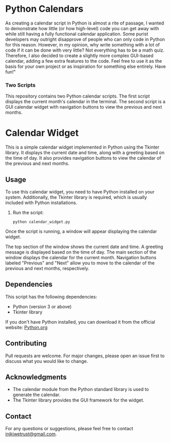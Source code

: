 # Python Calendars
As creating a calendar script in Python is almost a rite of passage, I wanted to demonstrate how little (or how high-level) code you can get away with while still having a fully functional calendar application. Some purist developers may outright disapprove of people who can only code in Python for this reason. However, in my opinion, why write something with a lot of code if it can be done with very little? Not everything has to be a math quiz. Therefore, I also decided to create a slightly more complex GUI-based calendar, adding a few extra features to the code. Feel free to use it as the basis for your own project or as inspiration for something else entirely. Have fun!"

### Two Scripts
This repository contains two Python calendar scripts. The first script displays the current month's calendar in the terminal. The second script is a GUI calendar widget with navigation buttons to view the previous and next months.

# Calendar Widget

This is a simple calendar widget implemented in Python using the Tkinter library. It displays the current date and time, along with a greeting based on the time of day. It also provides navigation buttons to view the calendar of the previous and next months.


## Usage
To use this calendar widget, you need to have Python installed on your system. Additionally, the Tkinter library is required, which is usually included with Python installations.

1. Run the script:

   ```shell
   python calendar_widget.py

Once the script is running, a window will appear displaying the calendar widget.

The top section of the window shows the current date and time.
A greeting message is displayed based on the time of day.
The main section of the window displays the calendar for the current month.
Navigation buttons labeled "Previous" and "Next" allow you to move to the calendar of the previous and next months, respectively.

## Dependencies
This script has the following dependencies:

- Python (version 3 or above)
- Tkinter library

If you don't have Python installed, you can download it from the official website: [Python.org](https://www.python.org/downloads/)

## Contributing
Pull requests are welcome. For major changes, please open an issue first to discuss what you would like to change.

## Acknowledgments
- The calendar module from the Python standard library is used to generate the calendar.
- The Tkinter library provides the GUI framework for the widget.

## Contact
For any questions or suggestions, please feel free to contact injkjwetrust@gmail.com.
